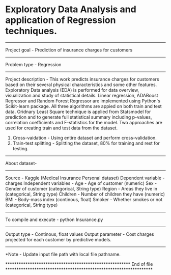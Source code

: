# Exploratory Data Analysis and application of Regression techniques.
***************************************************************************
Project goal - Prediction of insurance charges for customers
****************************************************************************
Problem type - Regression
****************************************************************************
Project description -
This work predicts insurance charges for customers based on their several physical characteristics and some other features.
Exploratory Data analysis (EDA) is performed for data overview, visualization and study of statistical details.
Linear regression, ADABoost Regressor and Random Forest Regressor are implemented using Python's Scikit-learn package. 
All three algorithms are appied on both train and test data.
Oridnary Least Square technique is applied from Statsmodel for prediction and to generate full statistical summary
including p-values, correlation coefficients and F-statistics for the model.
Two approaches are used for creating train and test data from the dataset.
1. Cross-vaidation - Using entire dataset and perform cross-validation.
2. Train-test splitting - Splitting the dataset, 80% for training and rest for testing.
****************************************************************************
About dataset-
****************************************************************************
Source - Kaggle (Medical Insurance Personal dataset)
Dependent variable - charges 
Independent variables -
Age - Age of customer (numeric)
Sex - Gender of customer (categorical, String type)
Region - Areas they live in (categorical, String type)
Children - Number of children they have (numeric)
BMI - Body-mass index (continous, float)
Smoker - Whether smokes or not (categorical, String type)
****************************************************************************************
To compile and execute - 
python Insurance.py
****************************************************************************************
Output type - Continous, float values
Output parameter - Cost charges projected for each customer by predictive models.
*****************************************************************************************
*Note - Update input file path with local file pathname.

******************************************************** End of file ******************************************************************



